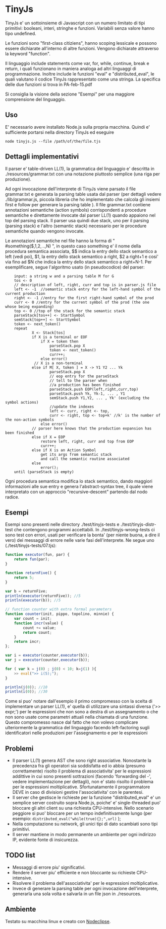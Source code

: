 
# TinyJs
TinyJs e' un sottoinsieme di Javascript con un numero limitato di tipi primitivi: 
booleani, interi, stringhe e funzioni. Variabili senza valore hanno tipo undefined.

Le funzioni sono "first-class citiziens", hanno scoping lessicale e possono essere 
dichiarate all'interno di altre funzioni. Vengono dichiarate attraverso la
keyword "function".

Il linguaggio include statements come var, for, while, continue, break e
return, i quali funzionano in maniera analoga ad altri linguaggi di programmazione. Inoltre
include le funzioni "eval" e "distributed_eval", le quali valutano il codice TinyJs
rappresentato come una stringa. La specifica delle due funzioni si trova in PA-feb-15.pdf

Si consiglia la visione della sezione "Esempi" per una maggiore comprensione del
linguaggio.

## Uso
E' necessario avere installato Node.js sulla propria macchina.
Quindi e' sufficiente portarsi nella directory TinyJs ed eseguire
``` 
node tinyjs.js --file /path/of/the/file.tjs 
```

## Dettagli implementativi
Il parser e' table-driven LL(1), la grammatica del linguaggio e' descritta in
./resources/grammar.txt con una notazione piuttosto semplice (una riga per produzione).

Ad ogni invocazione dell'interprete di TinyJs viene parsato il file grammar.txt e generata
la parsing table usata dal parser (per dettagli vedere ./lib/grammar.js, piccola libreria che
ho implementato che calcola gli insiemi first e follow per generare la parsing table ). 
Il file grammar.txt contiene annotazioni semantiche (action symbols) corrispondenti a procedure 
semantiche e direttamente invocate dal parser LL(1) quando appaiono nel top del parsing stack. 
Il parser usa quindi due stack, uno per il parsing (parsing stack) e l'altro (semantic stack)
necessario per le procedure semantiche quando vengono invocate.

Le annotazioni semantiche nel file hanno la forma di " #something($$,$1,$2, ..,$N) ", in questo 
caso something e' il nome della procedura semantica associata, $$ indica la entry dello
stack semantico a left (vedi poi), $1, la entry dello stack semantico a right, $2 a right+1 e
cosi' via fino ad $N che indica la entry dello stack semantico a right+N-1.
Per esemplificare, segue l'algoritmo usato (in pseudocodice) del parser:

```
	input: a string w and a parsing table M for G
	tos <- 0
	// description of left, right, curr and top is in parser.js file
	left <- -1  //semantic stack entry for the left-hand symbol of the current production
	right <- -1 //entry for the first right-hand symbol of the prod
	curr <- 0 //entry for the current symbol of the prod (the one whose being expanding)
	top <- 0 //top of the stack for the semantic stack
	parseStack[tos++] <- StartSymbol 
	semStack[top++] <- StartSymbol
	token <- next_token() 
	repeat
			X <- Stack[tos]
			if X is a terminal or EOF
				if X = token then
					parseStack.pop X
					token <- next_token()
					curr++;
				else error()
			 // X is a non-terminal
			else if M[ X, token ] = X -> Y1 Y2 ... Yk
					parseStack.pop X
					// eop entry for the parseStack
					// tell to the parser when 
					//a production has been finished
					parseStack.push EOP(left,right,curr,top)
					parseStack.push Yk, Yk-1, ... , Y1
					semStack.push Y1,Y2, ... , Yk' (excluding the symbol actions)
					//update the indexes
					left <- curr, right <- top,
					curr <- right, top <- top+k' //k' is the number of the non-action symbols
				else error()
			// parser here knows that the production expansion has been finished
			else if X = EOP
				restore left, right, curr and top from EOP
				curr++;
			else if X is an Action Symbol
				get its args from semantic stack
				and call the semantic routine associated
			else 
				error();
	until (parseStack is empty)
```
Ogni procedura semantica modifica lo stack semantico, dando maggiori informazioni alle sue
entry e genera l'abstract-syntax tree, il quale viene interpretato con un approccio
"recursive-descent" partendo dal nodo radice.

## Esempi
Esempi sono presenti nelle directory ./test/tinyjs-tests e ./test/tinyjs-distr-test che
contengono programmi accettabili. In ./test/tinyjs-wrong-tests ci sono test con errori, usati
per verificare la bonta' (per niente buona, a dire il vero) dei messaggi di errore nelle varie
fasi dell'interprete. Ne segue uno (./test/tinyjs-tests/07.tjs):

``` javascript
function executor(fun, par) { 
	return fun(par);
}

function returnFive() {
	return 5;	
}

var b = returnFive;
println(executor(returnFive)); //5
println(executor(b)); //5

// function counter with extra formal parameters
function counter(init, pippo, topolino, minnie) {
	var count = init;
	function incr(value) {
		count += value;
		return count;
	}
	return incr;
};

var i = executor(counter,executor(b));
var j = executor(counter,executor(b));

for ( var k = j(0) ; j(0) < 10; k=j(1) ){
	>> eval(">> i(5);");
}

println(j(0)); //10
println(i(0)); //30
```
Come si puo' notare dall'esempio il primo compromesso con la scelta di implementare un
parser LL(1), e' quella di utilizzare una sintassi diversa ('>> expr;') per le espressioni 
che non sono a destra di un assegnamento o che non sono usate come parametri attuali
nella chiamata di una funzione. Questo compromesso nasce dal fatto che non volevo complicare
ulteriormente la grammatica del linguaggio facendo left-factoring sugli identificatori nelle
produzioni per l'assegnamento e per le espressioni

## Problemi
- Il parser LL(1) genera AST che sono right associative. Nonostante la precedenza fra gli
operatori sia soddisfatta ed io abbia (presumo correttamente) risolto il problema di associativita' 
per le espressioni addittive in cui sono presenti sottrazioni (facendo 'forwarding del -', vedere 
implementazione per dettagli), non e' stato risolto il problema per le espressioni moltiplicative.
Sfortunatamente il programmatore DEVE in caso di divisioni gestire l'associativita' con le parentesi.
- Il server che gestisce le richieste per la funzione "distributed_eval" e' un semplice server
costruito sopra Node.js, poiche' e' single-threaded puo' bloccare gli altri client su una 
richiesta CPU-intensive. Nello scenario peggiore si puo' bloccare per un tempo indefinitivamente
lungo (per esempio: ```distributed_eval("while(true){};",url)``` );
- Nella computazione su network, gli unici tipi di dato scambiati sono tipi primitivi.
- Il server mantiene in modo permanente un ambiente per ogni indirizzo IP, evidente fonte di
insicurezza.

## TODO list
- Messaggi di errore piu' significativi.
- Rendere il server piu' efficiente e non bloccante su richieste CPU-intensive.
- Risolvere il problema dell'associativita' per le espressioni moltiplicative.
- Invece di generare la parsing table per ogni invocazione dell'interprete, generarla una sola volta
e salvarla in un file json in ./resources.

## Ambiente
Testato su macchina linux e creato con [Nodeclipse](https://github.com/Nodeclipse/nodeclipse-1).
